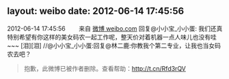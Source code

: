 layout: weibo
date: 2012-06-14 17:45:56
---
<meta name="referrer" content="no-referrer" />

2012-06-14 17:45:56  &nbsp;&nbsp;&nbsp;&nbsp;&nbsp;&nbsp; 来自 <a href="http://weibo.com/" rel="nofollow">微博 weibo.com</a>
回复@小小宝_小小蛋: 我们还真特别希望有你这样的美女码农一起工作呢，整天价对着机器一点人味儿也没有哇~~~ [泪][泪] //@小小宝_小小蛋:回复@林二鹿:你教我个第二专业，让我也当女码农去吧？
>  抱歉，此微博已被作者删除。查看帮助：http://t.cn/Rfd3rQV
